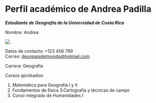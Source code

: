 # Perfil académico de Andrea Padilla

***Estudiante de Geografía de la Universidad de Costa Rica***

Nombre: Andrea

![](https://images.unsplash.com/photo-1649389768078-46e1c7ec910a?ixlib=rb-1.2.1&ixid=MnwxMjA3fDB8MHxwaG90by1wYWdlfHx8fGVufDB8fHx8&auto=format&fit=crop&w=687&q=80)

Datos de contacto: +123 456 789  
Correo: deunpaísdelmundo@hotmail.com

Carrera: Geografía

Cursos aprobados:

1. Matemática para Geografía I y II
2. Fundamentos de física
3.Cartografía y técnicas de campo
4. Curso integrado de Humanidades I



